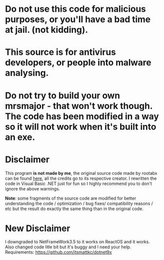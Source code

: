 # Do not use this code for malicious purposes, or you'll have a bad time at jail. (not kidding).

# This source is for antivirus developers, or people into malware analysing. 

# Do not try to build your own mrsmajor - that won't work though. The code has been modified in a way so it will not work when it's built into an exe.

# Disclaimer
This program **is not made by me**, the original source code made by rootabx can be found [here](https://github.com/Gork3m/MrsMajor-3.0.git), all the credits go to its respective creator. I rewritten the code in Visual Basic .NET just for fun so I highly recommend you to don't ignore the above warnings.

**Note**: some fragments of the source code are modified for better understanding the code / optimization / bug fixes/ compatibility reasons / etc but the result do exactly the same thing than in the original code.

# New Disclaimer
I downgraded to NetFrameWork3.5 to it works on ReactOS and it works. Also changed code litle bit but it's buggy and I need your help.
Requirements:
https://github.com/itsmattkc/dotnet9x